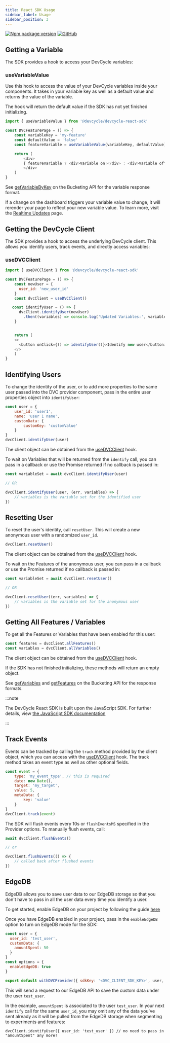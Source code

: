 ```yaml
---
title: React SDK Usage
sidebar_label: Usage
sidebar_position: 3
---
```


[![Npm package version](https://badgen.net/npm/v/@devcycle/devcycle-react-sdk)](https://www.npmjs.com/package/@devcycle/devcycle-react-sdk)
[![GitHub](https://img.shields.io/github/stars/devcyclehq/js-sdks.svg?style=social&label=Star&maxAge=2592000)](https://github.com/devcyclehq/js-sdks)

## Getting a Variable

The SDK provides a hook to access your DevCycle variables:

### useVariableValue

Use this hook to access the value of your DevCycle variables inside your components.
It takes in your variable key as well as a default value and returns the value of the variable.

The hook will return the default value if the SDK has not yet finished initializing.

```js
import { useVariableValue } from '@devcycle/devcycle-react-sdk'

const DVCFeaturePage = () => {
    const variableKey = 'my-feature'
    const defaultValue = 'false'
    const featureVariable = useVariableValue(variableKey, defaultValue)

    return (
        <div>
        { featureVariable ? <div>Variable on!</div> : <div>Variable off</div> }
        </div>
    )
}
```

See [getVariableByKey](https://docs.devcycle.com/bucketing-api/#operation/getVariableByKey) on the Bucketing API for the variable response format.

If a change on the dashboard triggers your variable value to change, it will rerender your page to reflect your new variable value. To learn more, visit the [Realtime Updates](/sdk/features/realtime-updates) page.

## Getting the DevCycle Client

The SDK provides a hook to access the underlying DevCycle client. This allows you identify users, track events, and directly access
variables:

### useDVCClient

```js
import { useDVCClient } from '@devcycle/devcycle-react-sdk'

const DVCFeaturePage = () => {
    const newUser = {
      user_id: 'new_user_id'
    }
    const dvcClient = useDVCClient()

   const identifyUser = () => {
      dvcClient.identifyUser(newUser)
        .then((variables) => console.log('Updated Variables:', variables))
    }


    return (
    <>
      <button onClick={() => identifyUser()}>Identify new user</button>
    </>
    )
}
```

## Identifying Users

To change the identity of the user, or to add more properties to the same user passed into the DVC provider component, pass in the entire user properties object into `identifyUser`:

```js
const user = {
    user_id: 'user1',
    name: 'user 1 name',
    customData: {
        customKey: 'customValue'
    }
}
dvcClient.identifyUser(user)
```

The client object can be obtained from the [useDVCClient](#getting-the-devcycle-client) hook.

To wait on Variables that will be returned from the `identify` call, you can pass in a callback or use the Promise returned if no callback is passed in:

```js
const variableSet = await dvcClient.identifyUser(user)

// OR

dvcClient.identifyUser(user, (err, variables) => {
    // variables is the variable set for the identified user
})
```

## Resetting User

To reset the user's identity, call `resetUser`. This will create a new anonymous user with a randomized `user_id`.

```js
dvcClient.resetUser()
```

The client object can be obtained from the [useDVCClient](#getting-the-devcycle-client) hook.


To wait on the Features of the anonymous user, you can pass in a callback or use the Promise returned if no callback is passed in:

```js
const variableSet = await dvcClient.resetUser()

// OR

dvcClient.resetUser((err, variables) => {
    // variables is the variable set for the anonymous user
})
```

## Getting All Features / Variables

To get all the Features or Variables that have been enabled for this user:

```js
const features = dvcClient.allFeatures()
const variables = dvcClient.allVariables()
```

The client object can be obtained from the [useDVCClient](#getting-the-devcycle-client) hook.

If the SDK has not finished initializing, these methods will return an empty object.

See [getVariables](https://docs.devcycle.com/bucketing-api/#operation/getVariables) and [getFeatures](https://docs.devcycle.com/bucketing-api/#operation/getFeatures) on the Bucketing API for the response formats.


:::note

The DevCycle React SDK is built upon the JavaScript SDK. For further details, view [the JavaScript SDK documentation](/sdk/client-side-sdks/javascript)

:::



## Track Events
Events can be tracked by calling the `track` method provided by the client object, which you can access with the
[useDVCClient](#getting-the-devcycle-client) hook. The track method takes an event type as well as other optional fields.

```js
const event = {
    type: 'my_event_type', // this is required
    date: new Date(),
    target: 'my_target',
    value: 5,
    metaData: {
        key: 'value'
    }
}
dvcClient.track(event)
```

The SDK will flush events every 10s or `flushEventsMS` specified in the Provider options. To manually flush events, call:

```js
await dvcClient.flushEvents()

// or 

dvcClient.flushEvents(() => {
    // called back after flushed events
})
```

## EdgeDB

EdgeDB allows you to save user data to our EdgeDB storage so that you don't have to pass in all the user data every time you identify a user. 

To get started, enable EdgeDB on your project by following the guide [here](/home/feature-management/edgedb/edge-flags)

Once you have EdgeDB enabled in your project, pass in the `enableEdgeDB` option to turn on EdgeDB mode for the SDK:

```js
const user = {
  user_id: 'test_user',
  customData: {
    amountSpent: 50
  }
}
const options = {
  enableEdgeDB: true
}

export default withDVCProvider({ sdkKey: '<DVC_CLIENT_SDK_KEY>', user, options })(App)
```

This will send a request to our EdgeDB API to save the custom data under the user `test_user`.

In the example, `amountSpent` is associated to the user `test_user`. In your next `identify` call for the same `user_id`, 
you may omit any of the data you've sent already as it will be pulled from the EdgeDB storage when segmenting to experiments and features:

```
dvcClient.identifyUser({ user_id: 'test_user' }) // no need to pass in "amountSpent" any more!
```
